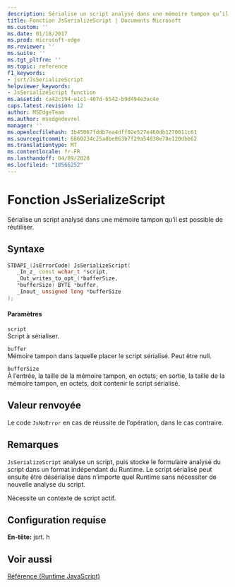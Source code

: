 ```yaml
---
description: Sérialise un script analysé dans une mémoire tampon qu’il est possible de réutiliser.
title: Fonction JsSerializeScript | Documents Microsoft
ms.custom: ''
ms.date: 01/18/2017
ms.prod: microsoft-edge
ms.reviewer: ''
ms.suite: ''
ms.tgt_pltfrm: ''
ms.topic: reference
f1_keywords:
- jsrt/JsSerializeScript
helpviewer_keywords:
- JsSerializeScript function
ms.assetid: ca42c194-e1c1-407d-b542-b9d494e3ac4e
caps.latest.revision: 12
author: MSEdgeTeam
ms.author: msedgedevrel
manager: ''
ms.openlocfilehash: 1b45067fddb7ea4dff02e527e460db1270011c61
ms.sourcegitcommit: 6860234c25a8be863b7f29a54838e78e120dbb62
ms.translationtype: MT
ms.contentlocale: fr-FR
ms.lasthandoff: 04/09/2020
ms.locfileid: "10566252"
---
```

# Fonction JsSerializeScript
Sérialise un script analysé dans une mémoire tampon qu’il est possible de réutiliser.  
  
## Syntaxe  
  
```cpp  
STDAPI_(JsErrorCode) JsSerializeScript(  
   _In_z_ const wchar_t *script,  
   _Out_writes_to_opt_(*bufferSize,  
   *bufferSize) BYTE *buffer,  
   _Inout_ unsigned long *bufferSize  
);  
```  
  
#### Paramètres  
 `script`  
 Script à sérialiser.  
  
 `buffer`  
 Mémoire tampon dans laquelle placer le script sérialisé. Peut être null.  
  
 `bufferSize`  
 À l’entrée, la taille de la mémoire tampon, en octets; en sortie, la taille de la mémoire tampon, en octets, doit contenir le script sérialisé.  
  
## Valeur renvoyée  
 Le code `JsNoError` en cas de réussite de l’opération, dans le cas contraire.  
  
## Remarques  
 `JsSerializeScript` analyse un script, puis stocke le formulaire analysé du script dans un format indépendant du Runtime. Le script sérialisé peut ensuite être désérialisé dans n’importe quel Runtime sans nécessiter de nouvelle analyse du script.  
  
 Nécessite un contexte de script actif.  
  
## Configuration requise  
 **En-tête:** jsrt. h  
  
## Voir aussi  
 [Référence (Runtime JavaScript)](../chakra-hosting/reference-javascript-runtime.md)